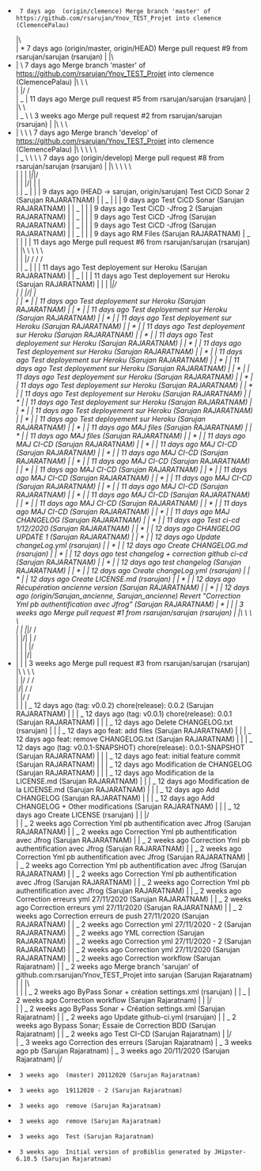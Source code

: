 -      7 days ago  (origin/clemence) Merge branch 'master' of https://github.com/rsarujan/Ynov_TEST_Projet into clemence (ClemencePalau)
  |\  
  | \* 7 days ago (origin/master, origin/HEAD) Merge pull request #9 from rsarujan/sarujan (rsarujan)
  | |\
- | \ 7 days ago Merge branch 'master' of https://github.com/rsarujan/Ynov_TEST_Projet into clemence (ClemencePalau)
  |\ \ \  
  | |/ /  
  | _ | 11 days ago Merge pull request #5 from rsarujan/sarujan (rsarujan)
  | |\ \  
  | _ \ \ 3 weeks ago Merge pull request #2 from rsarujan/sarujan (rsarujan)
  | |\ \ \
- | \ \ \ 7 days ago Merge branch 'develop' of https://github.com/rsarujan/Ynov_TEST_Projet into clemence (ClemencePalau)
  |\ \ \ \ \  
  | _ \ \ \ \ 7 days ago (origin/develop) Merge pull request #8 from rsarujan/sarujan (rsarujan)
  | |\ \ \ \ \  
  | | | |*|*|/  
  | | |/| | |  
  | | _ | | | 9 days ago (HEAD -> sarujan, origin/sarujan) Test CiCD Sonar 2 (Sarujan RAJARATNAM)
  | | _ | | | 9 days ago Test CiCD Sonar (Sarujan RAJARATNAM)
  | | _ | | | 9 days ago Test CiCD -Jfrog 2 (Sarujan RAJARATNAM)
  | | _ | | | 9 days ago Test CiCD -Jfrog (Sarujan RAJARATNAM)
  | | _ | | | 9 days ago Test CiCD -Jfrog (Sarujan RAJARATNAM)
  | | _ | | | 9 days ago RM Files (Sarujan RAJARATNAM)
  | _ | | | | 11 days ago Merge pull request #6 from rsarujan/sarujan (rsarujan)
  | |\ \ \ \ \  
  | | |/ / / /  
  | | _ | | | 11 days ago Test deployement sur Heroku (Sarujan RAJARATNAM)
  | | _ | | | 11 days ago Test deployement sur Heroku (Sarujan RAJARATNAM)
  | | | |_|/  
  | | |/| |  
  | | * | | 11 days ago Test deployement sur Heroku (Sarujan RAJARATNAM)
  | | * | | 11 days ago Test deployement sur Heroku (Sarujan RAJARATNAM)
  | | * | | 11 days ago Test deployement sur Heroku (Sarujan RAJARATNAM)
  | | * | | 11 days ago Test deployement sur Heroku (Sarujan RAJARATNAM)
  | | * | | 11 days ago Test deployement sur Heroku (Sarujan RAJARATNAM)
  | | * | | 11 days ago Test deployement sur Heroku (Sarujan RAJARATNAM)
  | | * | | 11 days ago Test deployement sur Heroku (Sarujan RAJARATNAM)
  | | * | | 11 days ago Test deployement sur Heroku (Sarujan RAJARATNAM)
  | | * | | 11 days ago Test deployement sur Heroku (Sarujan RAJARATNAM)
  | | * | | 11 days ago Test deployement sur Heroku (Sarujan RAJARATNAM)
  | | * | | 11 days ago Test deployement sur Heroku (Sarujan RAJARATNAM)
  | | * | | 11 days ago Test deployement sur Heroku (Sarujan RAJARATNAM)
  | | * | | 11 days ago Test deployement sur Heroku (Sarujan RAJARATNAM)
  | | * | | 11 days ago Test deployement sur Heroku (Sarujan RAJARATNAM)
  | | * | | 11 days ago MAJ files (Sarujan RAJARATNAM)
  | | * | | 11 days ago MAJ files (Sarujan RAJARATNAM)
  | | * | | 11 days ago MAJ CI-CD (Sarujan RAJARATNAM)
  | | * | | 11 days ago MAJ CI-CD (Sarujan RAJARATNAM)
  | | * | | 11 days ago MAJ CI-CD (Sarujan RAJARATNAM)
  | | * | | 11 days ago MAJ CI-CD (Sarujan RAJARATNAM)
  | | * | | 11 days ago MAJ CI-CD (Sarujan RAJARATNAM)
  | | * | | 11 days ago MAJ CI-CD (Sarujan RAJARATNAM)
  | | * | | 11 days ago MAJ CI-CD (Sarujan RAJARATNAM)
  | | * | | 11 days ago MAJ CI-CD (Sarujan RAJARATNAM)
  | | * | | 11 days ago MAJ CI-CD (Sarujan RAJARATNAM)
  | | * | | 11 days ago MAJ CI-CD (Sarujan RAJARATNAM)
  | | * | | 11 days ago MAJ CI-CD (Sarujan RAJARATNAM)
  | | * | | 11 days ago MAJ CHANGELOG (Sarujan RAJARATNAM)
  | | * | | 11 days ago Test ci-cd 1/12/2020 (Sarujan RAJARATNAM)
  | | * | | 12 days ago CHANGELOG UPDATE 1 (Sarujan RAJARATNAM)
  | | * | | 12 days ago Update changeLog.yml (rsarujan)
  | | * | | 12 days ago Create CHANGELOG.md (rsarujan)
  | | * | | 12 days ago test changelog + correction github ci-cd (Sarujan RAJARATNAM)
  | | * | | 12 days ago test changelog (Sarujan RAJARATNAM)
  | | * | | 12 days ago Create changeLog.yml (rsarujan)
  | | * | | 12 days ago Create LICENSE.md (rsarujan)
  | | * | | 12 days ago Récupération ancienne version (Sarujan RAJARATNAM)
  | | * | | 12 days ago (origin/Sarujan_ancienne, Sarujan_ancienne) Revert "Correction Yml pb authentification avec Jfrog" (Sarujan RAJARATNAM)
  | \* | | | 3 weeks ago Merge pull request #1 from rsarujan/sarujan (rsarujan)
  | |\ \ \ \  
  | | |_|/ /  
  | |/| | /  
  | | | |/  
  | | |/|
- | | | 3 weeks ago Merge pull request #3 from rsarujan/sarujan (rsarujan)
  |\ \ \ \  
  | |/ / /  
  |/| / /  
  | |/ /  
  | | | _ 12 days ago (tag: v0.0.2) chore(release): 0.0.2 (Sarujan RAJARATNAM)
  | | | _ 12 days ago (tag: v0.0.1) chore(release): 0.0.1 (Sarujan RAJARATNAM)
  | | | _ 12 days ago Delete CHANGELOG.txt (rsarujan)
  | | | _ 12 days ago feat: add files (Sarujan RAJARATNAM)
  | | | _ 12 days ago feat: remove CHANGELOG.txt (Sarujan RAJARATNAM)
  | | | _ 12 days ago (tag: v0.0.1-SNAPSHOT) chore(release): 0.0.1-SNAPSHOT (Sarujan RAJARATNAM)
  | | | _ 12 days ago feat: initial feature commit (Sarujan RAJARATNAM)
  | | | _ 12 days ago Modification de CHANGELOG (Sarujan RAJARATNAM)
  | | | _ 12 days ago Modification de la LICENSE.md (Sarujan RAJARATNAM)
  | | | _ 12 days ago Modification de la LICENSE.md (Sarujan RAJARATNAM)
  | | | _ 12 days ago Add CHANGELOG (Sarujan RAJARATNAM)
  | | | _ 12 days ago Add CHANGELOG + Other modifications (Sarujan RAJARATNAM)
  | | | _ 12 days ago Create LICENSE (rsarujan)
  | | |/  
  | | _ 2 weeks ago Correction Yml pb authentification avec Jfrog (Sarujan RAJARATNAM)
  | | _ 2 weeks ago Correction Yml pb authentification avec Jfrog (Sarujan RAJARATNAM)
  | | _ 2 weeks ago Correction Yml pb authentification avec Jfrog (Sarujan RAJARATNAM)
  | | _ 2 weeks ago Correction Yml pb authentification avec Jfrog (Sarujan RAJARATNAM)
  | | _ 2 weeks ago Correction Yml pb authentification avec Jfrog (Sarujan RAJARATNAM)
  | | _ 2 weeks ago Correction Yml pb authentification avec Jfrog (Sarujan RAJARATNAM)
  | | _ 2 weeks ago Correction Yml pb authentification avec Jfrog (Sarujan RAJARATNAM)
  | | _ 2 weeks ago Correction erreurs yml 27/11/2020 (Sarujan RAJARATNAM)
  | | _ 2 weeks ago Correction erreurs yml 27/11/2020 (Sarujan RAJARATNAM)
  | | _ 2 weeks ago Correction erreurs de push 27/11/2020 (Sarujan RAJARATNAM)
  | | _ 2 weeks ago Correction yml 27/11/2020 - 2 (Sarujan RAJARATNAM)
  | | _ 2 weeks ago YML correction (Sarujan RAJARATNAM)
  | | _ 2 weeks ago Correction yml 27/11/2020 - 2 (Sarujan RAJARATNAM)
  | | _ 2 weeks ago Correction yml 27/11/2020 (Sarujan RAJARATNAM)
  | | _ 2 weeks ago Correction workflow (Sarujan Rajaratnam)
  | | _ 2 weeks ago Merge branch 'sarujan' of github.com:rsarujan/Ynov_TEST_Projet into sarujan (Sarujan Rajaratnam)
  | | |\  
  | | | _ 2 weeks ago ByPass Sonar + création settings.xml (rsarujan)
  | | _ | 2 weeks ago Correction workflow (Sarujan Rajaratnam)
  | | |/  
  | | _ 2 weeks ago ByPass Sonar + Création settings.xml (Sarujan Rajaratnam)
  | | _ 2 weeks ago Update github-ci.yml (rsarujan)
  | | _ 2 weeks ago Bypass Sonar; Essaie de Correction BDD (Sarujan Rajaratnam)
  | | _ 2 weeks ago Test CI-CD (Sarujan Rajaratnam)
  | |/  
  | _ 3 weeks ago Correction des erreurs (Sarujan Rajaratnam)
  | _ 3 weeks ago pb (Sarujan Rajaratnam)
  | _ 3 weeks ago 20/11/2020 (Sarujan Rajaratnam)
  |/
-      3 weeks ago  (master) 20112020 (Sarujan Rajaratnam)
-      3 weeks ago  19112020 - 2 (Sarujan Rajaratnam)
-      3 weeks ago  remove (Sarujan Rajaratnam)
-      3 weeks ago  remove (Sarujan Rajaratnam)
-      3 weeks ago  Test (Sarujan Rajaratnam)
-      3 weeks ago  Initial version of proBiblio generated by JHipster-6.10.5 (Sarujan Rajaratnam)
